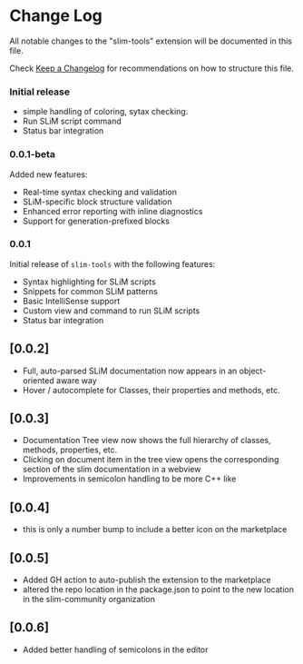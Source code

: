 # Change Log

All notable changes to the "slim-tools" extension will be documented in this file.

Check [Keep a Changelog](http://keepachangelog.com/) for recommendations on how to structure this file.

### Initial release
- simple handling of coloring, sytax checking. 
- Run SLiM script command
- Status bar integration

### 0.0.1-beta
Added new features:
- Real-time syntax checking and validation
- SLiM-specific block structure validation
- Enhanced error reporting with inline diagnostics
- Support for generation-prefixed blocks

### 0.0.1
Initial release of `slim-tools` with the following features:
- Syntax highlighting for SLiM scripts
- Snippets for common SLiM patterns
- Basic IntelliSense support
- Custom view and command to run SLiM scripts
- Status bar integration

## [0.0.2]

- Full, auto-parsed SLiM documentation now appears in an object-oriented aware way
- Hover / autocomplete for Classes, their properties and methods, etc. 

## [0.0.3]

- Documentation Tree view now shows the full hierarchy of classes, methods, properties, etc.
- Clicking on document item in the tree view opens the corresponding section of the slim documentation in a webview
- Improvements in semicolon handling to be more C++ like


## [0.0.4]

- this is only a number bump to include a better icon on the marketplace

## [0.0.5]
- Added GH action to auto-publish the extension to the marketplace
- altered the repo location in the package.json to point to the new location in the slim-community organization

## [0.0.6]
- Added better handling of semicolons in the editor